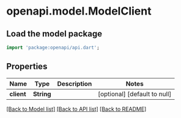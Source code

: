 # openapi.model.ModelClient

## Load the model package
```dart
import 'package:openapi/api.dart';
```

## Properties
Name | Type | Description | Notes
------------ | ------------- | ------------- | -------------
**client** | **String** |  | [optional] [default to null]

[[Back to Model list]](../README.md#documentation-for-models) [[Back to API list]](../README.md#documentation-for-api-endpoints) [[Back to README]](../README.md)


